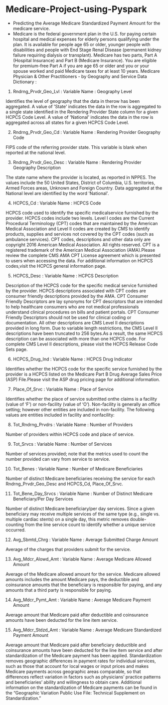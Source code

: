# Medicare-Project-using-Pyspark
- Predicting the Average Medicare Standardized Payment Amount for the medicare service.
- Medicare is the federal government plan in the U.S. for paying certain hospital and medical expenses for elderly persons qualifying under the plan. It is available for people age 65 or older, younger people with disabilities and people with End Stage Renal Disease (permanent kidney failure requiring dialysis or transplant). Medicare has two parts, Part A (Hospital Insurance) and Part B (Medicare Insurance). You are eligible for premium-free Part A if you are age 65 or older and you or your spouse worked and paid Medicare taxes for at least 10 years.
Medicare Physician & Other Practitioners - by Geography and Service Data Dictionary :
1) Rndrng_Prvdr_Geo_Lvl :
Variable Name : Geography Level

Identifies the level of geography that the data in therow has been aggregated. A value of 'State' indicates the data in the row is aggregated to a single state identified in the Rendering Provider State column for a given HCPCS Code Level. A value of 'National' indicates the data in the row is aggregated across all states for a given HCPCS Code Level.

2) Rndrng_Prvdr_Geo_Cd :
Variable Name : Rendering Provider Geography Code

FIPS code of the referring provider state. This variable is blank when reported at the national level.

3) Rndrng_Prvdr_Geo_Desc :
Variable Name : Rendering Provider Geography Description

The state name where the provider is located, as reported in NPPES. The values include the 50 United States, District of Columbia, U.S. territories, Armed Forces areas, Unknown and Foreign Country. Data aggregated at the National level are identified by the word 'National'.

4) HCPCS_Cd :
Variable Name : HCPCS Code

HCPCS code used to identify the specific medicalservice furnished by the provider. HCPCS codes include two levels. Level I codes are the Current Procedural Terminology (CPT) codes that are maintained by the American Medical Association and Level II codes are created by CMS to identify products, supplies and services not covered by the CPT codes (such as ambulance services). CPT codes, descriptions and other data only are copyright 2016 American Medical Association. All rights reserved. CPT is a registered trademark of the American Medical Association (AMA).Please review the complete CMS AMA CPT License agreement which is presented to users when accessing the data. For additional information on HCPCS codes,visit the HCPCS general information page.

5) HCPCS_Desc :
Variable Name : HCPCS Description

Description of the HCPCS code for the specific medical service furnished by the provider. HCPCS descriptions associated with CPT codes are consumer friendly descriptions provided by the AMA. CPT Consumer Friendly Descriptors are lay synonyms for CPT descriptors that are intended to help healthcare consumers who are not medical professionals understand clinical procedures on bills and patient portals. CPT Consumer Friendly Descriptors should not be used for clinical coding or documentation. All other descriptions are CMS Level II descriptions provided in long form. Due to variable length restrictions, the CMS Level II descriptions have been truncated to 256 bytes.As a result, the same HCPCS description can be associated with more than one HCPCS code. For complete CMS Level II descriptions, please visit the HCPCS Release Code Sets page.

6) HCPCS_Drug_Ind :
Variable Name : HCPCS Drug Indicator

Identifies whether the HCPCS code for the specific service furnished by the provider is a HCPCS listed on the Medicare Part B Drug Average Sales Price (ASP) File.Please visit the ASP drug pricing page for additional information.

7) Place_Of_Srvc :
Variable Name : Place of Service

Identifies whether the place of service submitted onthe claims is a facility (value of ‘F’) or non-facility (value of ‘O’). Non-facility is generally an office setting; however other entities are included in non-facility. The following values are entities included in facility and nonfacility:

8) Tot_Rndrng_Prvdrs :
Variable Name : Number of Providers

Number of providers within HCPCS code and place of service.

9) Tot_Srvcs :
Variable Name : Number of Services

Number of services provided; note that the metrics used to count the number provided can vary from service to service.

10) Tot_Benes :
Variable Name : Number of Medicare Beneficiaries

Number of distinct Medicare beneficiaries receiving the service for each Rndrng_Prvdr_Geo_Desc and HCPCS_Cd, Place_Of_Srvc.

11) Tot_Bene_Day_Srvcs :
Variable Name : Number of Distinct Medicare Beneficiary/Per Day Services

Number of distinct Medicare beneficiary/per day services. Since a given beneficiary may receive multiple services of the same type (e.g., single vs. multiple cardiac stents) on a single day, this metric removes double-counting from the line service count to identify whether a unique service occurred.

12) Avg_Sbmtd_Chrg :
Variable Name : Average Submitted Charge Amount

Average of the charges that providers submit for the service.

13) Avg_Mdcr_Alowd_Amt :
Variable Name : Average Medicare Allowed Amount

Average of the Medicare allowed amount for the service. Medicare allowed amounts includes the amount Medicare pays, the deductible and coinsurance amounts that the beneficiary is responsible for paying, and any amounts that a third party is responsible for paying.

14) Avg_Mdcr_Pymt_Amt :
Variable Name : Average Medicare Payment Amount

Average amount that Medicare paid after deductible and coinsurance amounts have been deducted for the line item service.

15) Avg_Mdcr_Stdzd_Amt :
Variable Name : Average Medicare Standardized Payment Amount

Average amount that Medicare paid after beneficiary deductible and coinsurance amounts have been deducted for the line item service and after standardization of the Medicare payment has been applied. Standardization removes geographic differences in payment rates for individual services, such as those that account for local wages or input prices and makes Medicare payments across geographic areas comparable, so that differences reflect variation in factors such as physicians’ practice patterns and beneficiaries’ ability and willingness to obtain care. Additional information on the standardization of Medicare payments can be found in the “Geographic Variation Public Use File: Technical Supplement on Standardization.”

